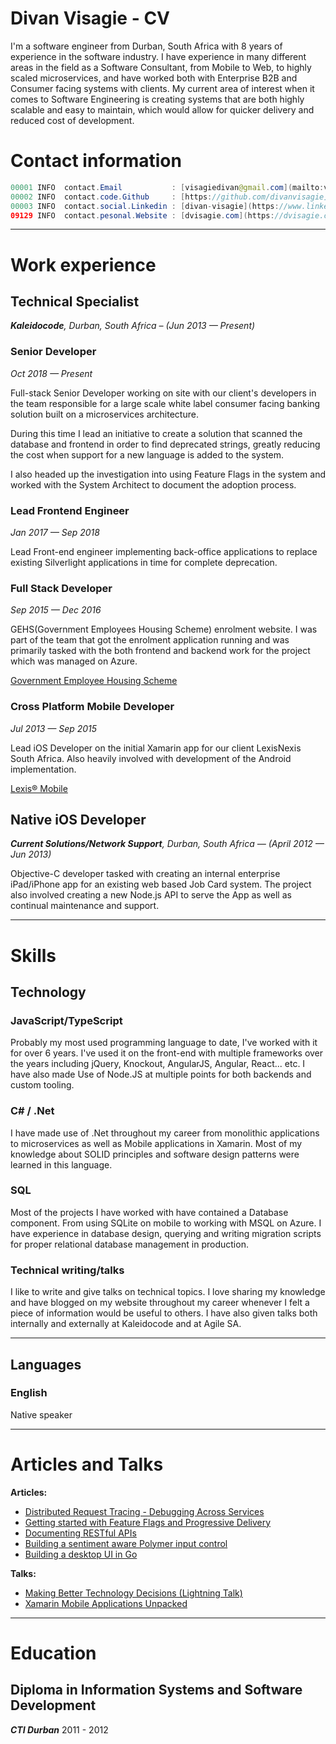 # Divan Visagie - CV

I'm a software engineer from Durban, South Africa with 8 years of experience in the software industry. 
I have experience in many different areas in the field as a Software Consultant, from Mobile to Web, to highly scaled microservices, and have worked both with Enterprise B2B and Consumer facing systems with clients. 
My current area of interest when it comes to Software Engineering is creating systems that are both highly scalable and easy to maintain, which would allow for quicker delivery and reduced cost of development.

# Contact information

```java
00001 INFO  contact.Email           : [visagiedivan@gmail.com](mailto:visagiedivan@gmail.com)
00002 INFO  contact.code.Github     : [https://github.com/divanvisagie](https://github.com/divanvisagie)
00003 INFO  contact.social.Linkedin : [divan-visagie](https://www.linkedin.com/in/divan-visagie/)
09129 INFO  contact.pesonal.Website : [dvisagie.com](https://dvisagie.com)
```

---

# Work experience

## Technical Specialist

***Kaleidocode**, Durban, South Africa – (Jun 2013 — Present)*

### Senior Developer

*Oct 2018 — Present*

Full-stack Senior Developer working on site with our client's developers in the team responsible for a large scale white label consumer facing banking solution built on a microservices architecture. 

During this time I lead an initiative to create a solution that scanned the database and frontend in order to find deprecated strings, greatly reducing the cost when support for a new language is added to the system.

I also headed up the investigation into using Feature Flags in the system and worked with the System Architect to document the adoption process.

### Lead **Frontend Engineer**

*Jan 2017 — Sep 2018*

Lead Front-end engineer implementing back-office applications to replace existing Silverlight applications in time for complete deprecation.

### Full Stack Developer

*Sep 2015 — Dec 2016*

GEHS(Government Employees Housing Scheme) enrolment website. I was part of the team that got the enrolment application running and was primarily tasked with the both frontend and backend work for the project which was managed on Azure.

[Government Employee Housing Scheme](https://www.gehsenrolment.org/)

### Cross Platform **Mobile Developer**

*Jul 2013 — Sep 2015*

Lead iOS Developer on the initial Xamarin app for our client LexisNexis South Africa. Also heavily involved with development of the Android implementation.

[Lexis® Mobile](https://www.lexisnexis.co.za/lexismobile)

## Native iOS Developer

***Current Solutions/Network Support**, Durban, South Africa — (April 2012 — Jun 2013)*

Objective-C developer tasked with creating an internal enterprise iPad/iPhone app for an existing web based Job Card system. The project also involved creating a new Node.js API to serve the App as well as continual maintenance and support.

---

# Skills

## Technology

### JavaScript/TypeScript

Probably my most used programming language to date, I've worked with it for over 6 years. I've used it on the front-end with multiple frameworks over the years including jQuery, Knockout, AngularJS, Angular, React... etc. I have also made Use of Node.JS at multiple points for both backends and custom tooling.

### C# / .Net

I have made use of .Net throughout my career from monolithic applications to microservices as well as Mobile applications in Xamarin. Most of my knowledge about SOLID principles and software design patterns were learned in this language.

### SQL

Most of the projects I have worked with have contained a Database component. From using SQLite on mobile to working with MSQL on Azure. I have experience in database design, querying and writing migration scripts for proper relational database management in production.

### Technical writing/talks

I like to write and give talks on technical topics. I love sharing my knowledge and have blogged on my website throughout my career whenever I felt a piece of information would be useful to others. I have also given talks both internally and externally at Kaleidocode and at Agile SA.

---

## Languages

### English

Native speaker

---

# Articles and Talks

**Articles:**

- [Distributed Request Tracing - Debugging Across Services](https://dvisagie.com/post/distributed-tracing/)
- [Getting started with Feature Flags and Progressive Delivery](https://dvisagie.com/post/feature-flags/)
- [Documenting RESTful APIs](https://dvisagie.com/post/open-api/)
- [Building a sentiment aware Polymer input control](https://dvisagie.com/post/polymer-sentiment-aware/)
- [Building a desktop UI in Go](https://dvisagie.com/post/building-a-desktop-ui-in-go/)

**Talks:** 

- [Making Better Technology Decisions (Lightning Talk)](https://www.youtube.com/watch?v=MRvvYJOx9og)
- [Xamarin Mobile Applications Unpacked](https://youtu.be/uZL-p6miUxc?t=2477)

---

# Education

## **Diploma in Information Systems and Software Development**

***CTI Durban*** 2011 - 2012